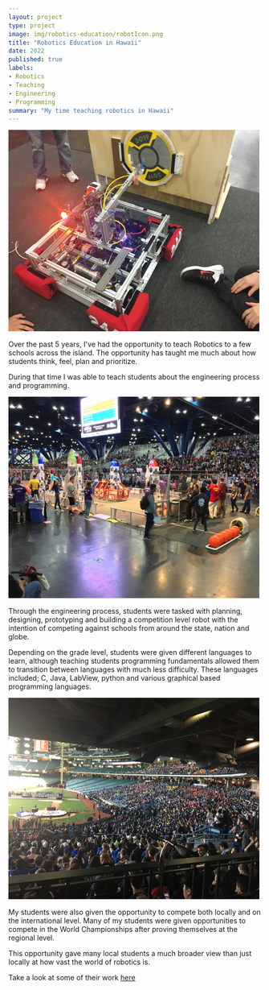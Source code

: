 ```yaml
---
layout: project
type: project
image: img/robotics-education/robotIcon.png
title: "Robotics Education in Hawaii"
date: 2022
published: true
labels:
- Robotics
- Teaching
- Engineering
- Programming
summary: "My time teaching robotics in Hawaii"
---
```


<img class="img-fluid" src="../img/robotics-education/robotFRC.jpeg" width="500" height="400" alt="">

Over the past 5 years, I've had the opportunity to teach Robotics to a few schools across the island. The opportunity has taught me much about how students think, feel, plan and prioritize.

During that time I was able to teach students about the engineering process and programming.

<img class="img-fluid" src="../img/robotics-education/competition.jpeg" width="500" height="400" alt="">

Through the engineering process, students were tasked with planning, designing, prototyping and building a competition level robot with the intention of competing against schools from around the state, nation and globe. 

Depending on the grade level, students were given different languages to learn, although teaching students programming fundamentals allowed them to transition between languages with much less difficulty. These languages included; C, Java, LabView, python and various graphical based programming languages. 

<img class="img-fluid" src="../img/robotics-education/stadiumseating.jpeg" width="500" height="400" alt="">

My students were also given the opportunity to compete both locally and on the international level. Many of my students were given opportunities to compete in the World Championships after proving themselves at the regional level.

This opportunity gave many local students a much broader view than just locally at how vast the world of robotics is. 

Take a look at some of their work [here](https://www.ksrobowarriors.org)
